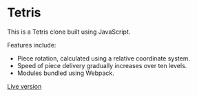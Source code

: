 <h1>Tetris</h1>

This is a Tetris clone built using JavaScript.

Features include:

- Piece rotation, calculated using a relative coordinate system.
- Speed of piece delivery gradually increases over ten levels.
- Modules bundled using Webpack.

<a href="http://www.flpoirier.com/tetris.html">Live version</a>
